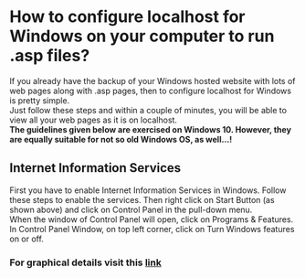 # How to configure localhost for Windows on your computer to run .asp files?
If you already have the backup of your Windows hosted website with lots of web pages along with .asp pages, then to configure localhost for Windows is pretty simple.<br>
Just follow these steps and within a couple of minutes, you will be able to view all your web pages as it is on localhost.<br>
**The guidelines given below are exercised on Windows 10. However, they are equally suitable for not so old Windows OS, as well…!**
## Internet Information Services
First you have to enable Internet Information Services in Windows. Follow these steps to enable the services. Then right click on Start Button (as shown above) and click on Control Panel in the pull-down menu.<br>
When the window of Control Panel will open, click on Programs & Features.<br>
In Control Panel Window, on top left corner, click on Turn Windows features on or off.<br>
### For graphical details visit this [link](https://vsa.edu.in/how-to-configure-localhost-for-windows-on-your-computer-to-run-asp-files/)
